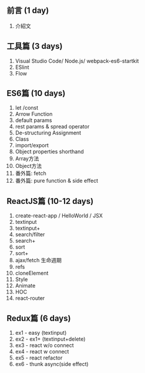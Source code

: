## 前言 (1 day)

1. 介紹文

## 工具篇 (3 days)

1. Visual Studio Code/ Node.js/ webpack-es6-startkit
2. ESlint
3. Flow

## ES6篇 (10 days)

1. let /const
2. Arrow Function
3. default params
4. rest params & spread operator
5. De-structuring Assignment
6. Class
7. import/export
8. Object properties shorthand
9. Array方法
10. Object方法
11. 番外篇: fetch
12. 番外篇: pure function & side effect

## ReactJS篇 (10-12 days)

1. create-react-app / HelloWorld / JSX
2. textinput
3. textinput+
4. search/filter
5. search+
6. sort
7. sort+
8. ajax/fetch 生命週期
9. refs
10. cloneElement
11. Style
12. Animate
13. HOC
14. react-router

## Redux篇 (6 days)

1. ex1 - easy (textinput)
2. ex2 - ex1+ (textinput+delete)
3. ex3 - react w/o connect
4. ex4 - react w connect
5. ex5 - react refactor
6. ex6 - thunk async(side effect)
